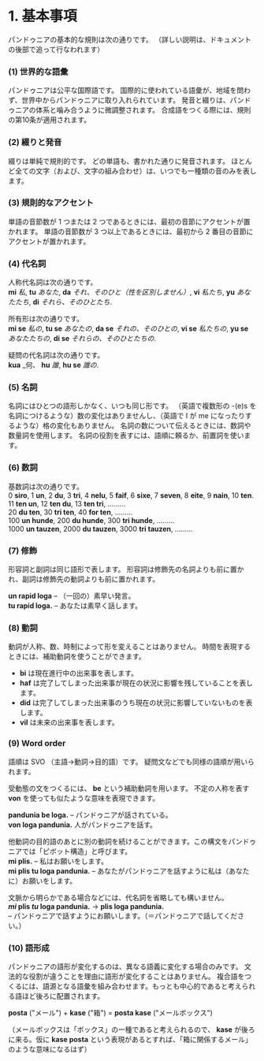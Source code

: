 # 1. 基本事項

パンドゥニアの基本的な規則は次の通りです。
（詳しい説明は、ドキュメントの後部で追って行なわれます）

### (1) 世界的な語彙

パンドゥニアは公平な国際語です。
国際的に使われている語彙が、地域を問わず、世界中からパンドゥニアに取り入れられています。
発音と綴りは、パンドゥニアの体系と噛み合うように微調整されます。
合成語をつくる際には、規則の第10条が適用されます。


### (2) 綴りと発音

綴りは単純で規則的です。
どの単語も、書かれた通りに発音されます。
ほとんど全ての文字（および、文字の組み合わせ）は、いつでも一種類の音のみを表します。

### (3) 規則的なアクセント

単語の音節数が 1 つまたは 2 つであるときには、最初の音節にアクセントが置かれます。
単語の音節数が 3 つ以上であるときには、最初から 2 番目の音節にアクセントが置かれます。


### (4) 代名詞

人称代名詞は次の通りです。  
**mi** _私_, **tu** _あなた_, **da** _それ、そのひと（性を区別しません）_,
**vi** _私たち_, **yu** _あなたたち_, **di** _それら、そのひとたち_.

所有形は次の通りです。  
**mi se** _私の_, **tu se** _あなたの_, **da se** _それの、そのひとの_,
**vi se** _私たちの_, **yu se** _あなたたちの_, **di se** _それらの、そのひとたちの_.

疑問の代名詞は次の通りです。  
**kua**
_何、
**hu**
_誰_,
**hu se**
_誰の_.




### (5) 名詞

名詞にはひとつの語形しかなく、いつも同じ形です。
（英語で複数形の -(e)s を名詞につけるような）数の変化はありませんし、（英語で I が me になったりするような）格の変化もありません。
名詞の数について伝えるときには、数詞や数量詞を使用します。
名詞の役割を表すには、語順に頼るか、前置詞を使います。

### (6) 数詞

基数詞は次の通りです。  
0 **siro**, 1 **un**, 2 **du**, 3 **tri**, 4 **nelu**, 5 **faif**, 6 **sixe**,
7 **seven**, 8 **eite**, 9 **nain**, 10 **ten**.  
11 **ten un**, 12 **ten du**, 13 **ten tri**, ………  
20 **du ten**, 30 **tri ten**, 40 **for ten**, ………  
100 **un hunde**, 200 **du hunde**, 300 **tri hunde**, ………  
1000 **un tauzen**, 2000 **du tauzen**, 3000 **tri tauzen**, ………


### (7) 修飾

形容詞と副詞は同じ語形で表します。
形容詞は修飾先の名詞よりも前に置かれ、副詞は修飾先の動詞よりも前に置かれます。

**un rapid loga**
– （一回の）素早い発言。  
**tu rapid loga.**
– あなたは素早く話します。


### (8) 動詞

動詞が人称、数、時制によって形を変えることはありません。
時間を表現するときには、補助動詞を使うことができます。

- **bi**
  は現在進行中の出来事を表します。
- **haf**
  は完了してしまった出来事が現在の状況に影響を残していることを表します。
- **did**
  は完了してしまった出来事のうち現在の状況に影響していないものを表します。
- **vil**
  は未来の出来事を表します。


### (9) Word order

語順は SVO （主語→動詞→目的語）です。
疑問文などでも同様の語順が用いられます。

受動態の文をつくるには、
**be**
という補助動詞を用います。
不定の人称を表す
**von**
を使っても似たような意味を表現できます。

**pandunia be loga.**
– パンドゥニアが話されている。  
**von loga pandunia.**
人がパンドゥニアを話す。

他動詞の目的語のあとに別の動詞を続けることができます。この構文をパンドゥニアでは「ピボット構造」と呼びます。  
**mi plis.**
– 私はお願いをします。  
**mi plis tu loga pandunia.**
– あなたがパンドゥニアを話すように私は（あなたに）お願いをします。

文脈から明らかである場合などには、代名詞を省略しても構いません。  
**_mi_ plis _tu_ loga pandunia.**
→ **plis loga pandunia.**  
– パンドゥニアで話すようにお願いします。（＝パンドゥニアで話してください。）


### (10) 語形成

パンドゥニアの語形が変化するのは、異なる語義に変化する場合のみです。
文法的な役割が違うことを理由に語形が変化することはありません。
複合語をつくるには、語源となる語彙を組み合わせます。もっとも中心的であると考えられる語ほど後ろに配置されます。

**posta**
("メール") +
**kase**
("箱") =
**posta kase**
("メールボックス")

（メールボックスは「ボックス」の一種であると考えられるので、
**kase**
が後ろに来る。仮に
**kase posta**
という表現があるとすれば、「箱に関係するメール」のような意味になるはず）

